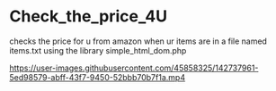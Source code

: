# Check_the_price_4U
checks the price for u from amazon when ur items are in a file named items.txt
 using the library simple_html_dom.php


https://user-images.githubusercontent.com/45858325/142737961-5ed98579-abff-43f7-9450-52bbb70b7f1a.mp4


